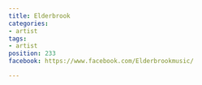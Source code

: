 ```yaml
---
title: Elderbrook
categories:
- artist
tags:
- artist
position: 233
facebook: https://www.facebook.com/Elderbrookmusic/

---
```


